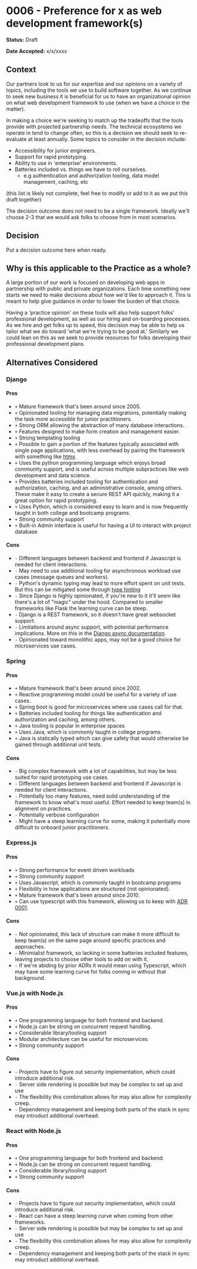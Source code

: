 # 0006 - Preference for x as web development framework(s)

**Status:** Draft

**Date Accepted:** x/x/xxxx

## Context

Our partners look to us for our expertise and our opinions on a variety of topics, including the tools we use to build software together. As we continue to seek new business it is beneficial for us to have an organizational opinion on what web development framework to use (when we have a choice in the matter).

In making a choice we're seeking to match up the tradeoffs that the tools provide with projected partnership needs. The technical ecosystems we operate in tend to change often, so this is a decision we should seek to re-evaluate at least annually. Some topics to consider in the decision include:

- Accessibility for junior engineers.
- Support for rapid prototyping.
- Ability to use in 'enterprise' environments.
- Batteries included vs. things we have to roll ourselves.
  - e.g authentication and authorization tooling, data model management, caching, etc

(this list is likely not complete, feel free to modify or add to it as we put this draft together)

The decision outcome does not need to be a single framework. Ideally we'll choose 2-3 that we would ask folks to choose from in most scenarios.

## Decision

Put a decision outcome here when ready.

## Why is this applicable to the Practice as a whole?

A large portion of our work is focused on developing web apps in partnership with public and private organizations. Each time something new starts we need to make decisions about how we'd like to approach it. This is meant to help give guidance in order to lower the burden of that choice.

Having a 'practice opinion' on these tools will also help support folks' professional development, as well as our hiring and on-boarding processes. As we hire and get folks up to speed, this decision may be able to help us tailor what we do toward 'what we're trying to be good at.' Similarly we could lean on this as we seek to provide resources for folks developing their professional development plans.

## Alternatives Considered

### Django

#### Pros

- `+` Mature framework that's been around since 2005.
- `+` Opinionated tooling for managing data migrations, potentially making the task more accessible for junior practitioners.
- `+` Strong ORM allowing the abstraction of many database interactions.
- `+` Features designed to make form creation and management easier.
- `+` Strong templating tooling
- `+` Possible to gain a portion of the features typically associated with single page applications, with less overhead by pairing the framework with something like [htmx](https://htmx.org/).
- `+` Uses the python programming language which enjoys broad community support, and is useful across multiple subpractices like web development and data science.
- `+` Provides batteries included tooling for authentication and authorization, caching, and an administrative console, among others. These make it easy to create a secure REST API quickly, making it a great option for rapid prototyping.
- `+` Uses Python, which is considered easy to learn and is now frequently taught in both college and bootcamp programs.
- `+` Strong community support
- `+` Built-in Admin interface is useful for having a UI to interact with project database

#### Cons

- `-` Different languages between backend and frontend if Javascript is needed for client interactions.
- `-` May need to use additional tooling for asynchronous workload use cases (message queues and workers).
- `-` Python's dynamic typing may lead to more effort spent on unit tests. But this can be mitigated some through [type hinting](https://docs.python.org/3/library/typing.html)
- `-` Since Django is highly opinionated, if you're new to it it'll seem like there's a lot of "magic" under the hood. Compared to smaller frameworks like Flask the learning curve can be steep.
- `-` Django is a REST framework, so it doesn't have great websocket support.
- `-` Limitations around async support, with potential performance implications. More on this in the [Django async documentation](https://docs.djangoproject.com/en/4.2/topics/async/).
- `-` Opinionated toward monolithic apps, may not be a good choice for microservices use cases.

### Spring

#### Pros

- `+` Mature framework that's been around since 2002.
- `+` Reactive programming model could be useful for a variety of use cases.
- `+` Spring boot is good for microservices where use cases call for that.
- `+` Batteries included tooling for things like authentication and authorization and caching, among others.
- `+` Java tooling is popular in enterprise spaces
- `+` Uses Java, which is commonly taught in college programs.
- `+` Java is statically typed which can give safety that would otherwise be gained through additional unit tests.

#### Cons

- `-` Big complex framework with a lot of capabilities, but may be less suited for rapid prototyping use cases.
- `-` Different languages between backend and frontend if Javascript is needed for client interactions.
- `-` Potentially too many features, need solid understanding of the framework to know what's most useful. Effort needed to keep team(s) in alignment on practices.
- `-` Potentially verbose configuration
- `-` Might have a steep learning curve for some, making it potentially more difficult to onboard junior practitioners.

### Express.js

#### Pros

- `+` Strong performance for event driven workloads
- `+` Strong community support
- `+` Uses Javascript, which is commonly taught in bootcamp programs
- `+` Flexibility in how applications are structured (not opinionated).
- `+` Mature framework that's been around since 2010.
- `+` Can use typescript with this framework, allowing us to keep with [ADR 0001](https://playbook.truss.dev/docs/appeng/adrs/use-typescript).

#### Cons

- `-` Not opinionated, this lack of structure can make it more difficult to keep team(s) on the same page around specific practices and approaches.
- `-` Minimialist framework, so lacking in some batteries included features, leaving projects to choose other tools to add on with it.
- `-` If we're abiding by prior ADRs it would mean using Typescript, which may have some learning curve for folks coming in without that background.

### Vue.js with Node.js

#### Pros

- `+` One programming language for both frontend and backend.
- `+` Node.js can be strong on concurrent request handling.
- `+` Considerable library/tooling support
- `+` Modular architecture can be useful for microservices
- `+` Strong community support

#### Cons

- `-` Projects have to figure out security implementation, which could introduce additional risk.
- `-` Server side rendering is possible but may be complex to set up and use
- `-` The flexibility this combination allows for may also allow for complexity creep.
- `-` Dependency management and keeping both parts of the stack in sync may introduct additional overhead.

### React with Node.js

#### Pros

- `+` One programming language for both frontend and backend.
- `+` Node.js can be strong on concurrent request handling.
- `+` Considerable library/tooling support
- `+` Strong community support

#### Cons

- `-` Projects have to figure out security implementation, which could introduce additional risk.
- `-` React can have a steep learning curve when coming from other frameworks.
- `-` Server side rendering is possible but may be complex to set up and use
- `-` The flexibility this combination allows for may also allow for complexity creep.
- `-` Dependency management and keeping both parts of the stack in sync may introduct additional overhead.
